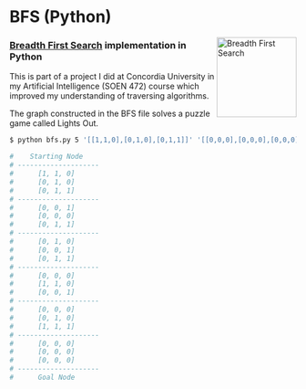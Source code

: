 # BFS (Python) #

<img src="http://upload.wikimedia.org/wikipedia/commons/3/33/Breadth-first-tree.svg" alt="Breadth First Search" align="right" height="140" />

### [Breadth First Search][bfs] implementation in Python ###

This is part of a project I did at Concordia University in my Artificial Intelligence (SOEN 472) course which improved my understanding of traversing algorithms.<br/>

The graph constructed in the BFS file solves a puzzle game called Lights Out.

```bash
$ python bfs.py 5 '[[1,1,0],[0,1,0],[0,1,1]]' '[[0,0,0],[0,0,0],[0,0,0]]'

#    Starting Node
# --------------------
#      [1, 1, 0]
#      [0, 1, 0]
#      [0, 1, 1]
# --------------------
#      [0, 0, 1]
#      [0, 0, 0]
#      [0, 1, 1]
# --------------------
#      [0, 1, 0]
#      [0, 0, 1]
#      [0, 1, 1]
# --------------------
#      [0, 0, 0]
#      [1, 1, 0]
#      [0, 0, 1]
# --------------------
#      [0, 0, 0]
#      [0, 1, 0]
#      [1, 1, 1]
# --------------------
#      [0, 0, 0]
#      [0, 0, 0]
#      [0, 0, 0]
# --------------------
#      Goal Node
```

[bfs]: http://en.wikipedia.org/wiki/Breadth-first_search